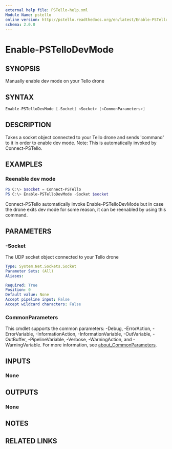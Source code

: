 ```yaml
---
external help file: PSTello-help.xml
Module Name: pstello
online version: http://pstello.readthedocs.org/en/latest/Enable-PSTelloDevMode
schema: 2.0.0
---
```


# Enable-PSTelloDevMode

## SYNOPSIS

Manually enable dev mode on your Tello drone

## SYNTAX

```powershell
Enable-PSTelloDevMode [-Socket] <Socket> [<CommonParameters>]
```

## DESCRIPTION

Takes a socket object connected to your Tello drone and sends 'command' to it in order to enable dev mode.
Note: This is automatically invoked by Connect-PSTello.

## EXAMPLES

### Reenable dev mode

```powershell
PS C:\> $socket = Connect-PSTello
PS C:\> Enable-PSTelloDevMode -Socket $socket
```

Connect-PSTello automatically invoke Enable-PSTelloDevMode but in case the drone exits dev mode for some reason, it can be reenabled by using this command.

## PARAMETERS

### -Socket

The UDP socket object connected to your Tello drone

```yaml
Type: System.Net.Sockets.Socket
Parameter Sets: (All)
Aliases:

Required: True
Position: 0
Default value: None
Accept pipeline input: False
Accept wildcard characters: False
```

### CommonParameters

This cmdlet supports the common parameters: -Debug, -ErrorAction, -ErrorVariable, -InformationAction, -InformationVariable, -OutVariable, -OutBuffer, -PipelineVariable, -Verbose, -WarningAction, and -WarningVariable. For more information, see [about_CommonParameters](http://go.microsoft.com/fwlink/?LinkID=113216).

## INPUTS

### None

## OUTPUTS

### None

## NOTES

## RELATED LINKS
